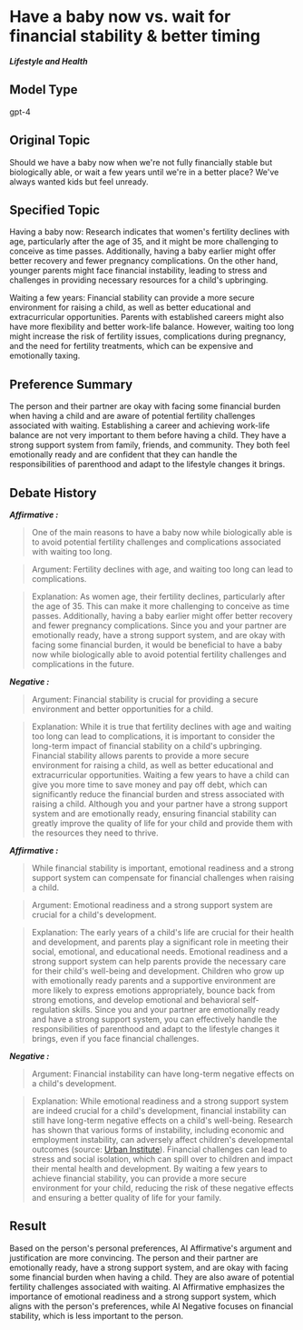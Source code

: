 # Have a baby now vs. wait for financial stability & better timing

***Lifestyle and Health***



## Model Type

gpt-4

## Original Topic

Should we have a baby now when we're not fully financially stable but biologically able, or wait a few years until we're in a better place? We've always wanted kids but feel unready.

## Specified Topic

Having a baby now: Research indicates that women's fertility declines with age, particularly after the age of 35, and it might be more challenging to conceive as time passes. Additionally, having a baby earlier might offer better recovery and fewer pregnancy complications. On the other hand, younger parents might face financial instability, leading to stress and challenges in providing necessary resources for a child's upbringing.

Waiting a few years: Financial stability can provide a more secure environment for raising a child, as well as better educational and extracurricular opportunities. Parents with established careers might also have more flexibility and better work-life balance. However, waiting too long might increase the risk of fertility issues, complications during pregnancy, and the need for fertility treatments, which can be expensive and emotionally taxing.

## Preference Summary

The person and their partner are okay with facing some financial burden when having a child and are aware of potential fertility challenges associated with waiting. Establishing a career and achieving work-life balance are not very important to them before having a child. They have a strong support system from family, friends, and community. They both feel emotionally ready and are confident that they can handle the responsibilities of parenthood and adapt to the lifestyle changes it brings.

## Debate History


***Affirmative :***

> One of the main reasons to have a baby now while biologically able is to avoid potential fertility challenges and complications associated with waiting too long.

> Argument: Fertility declines with age, and waiting too long can lead to complications.

> Explanation: As women age, their fertility declines, particularly after the age of 35. This can make it more challenging to conceive as time passes. Additionally, having a baby earlier might offer better recovery and fewer pregnancy complications. Since you and your partner are emotionally ready, have a strong support system, and are okay with facing some financial burden, it would be beneficial to have a baby now while biologically able to avoid potential fertility challenges and complications in the future.



***Negative :***

> Argument: Financial stability is crucial for providing a secure environment and better opportunities for a child.

> Explanation: While it is true that fertility declines with age and waiting too long can lead to complications, it is important to consider the long-term impact of financial stability on a child's upbringing. Financial stability allows parents to provide a more secure environment for raising a child, as well as better educational and extracurricular opportunities. Waiting a few years to have a child can give you more time to save money and pay off debt, which can significantly reduce the financial burden and stress associated with raising a child. Although you and your partner have a strong support system and are emotionally ready, ensuring financial stability can greatly improve the quality of life for your child and provide them with the resources they need to thrive.



***Affirmative :***

> While financial stability is important, emotional readiness and a strong support system can compensate for financial challenges when raising a child.

> Argument: Emotional readiness and a strong support system are crucial for a child's development.

> Explanation: The early years of a child's life are crucial for their health and development, and parents play a significant role in meeting their social, emotional, and educational needs. Emotional readiness and a strong support system can help parents provide the necessary care for their child's well-being and development. Children who grow up with emotionally ready parents and a supportive environment are more likely to express emotions appropriately, bounce back from strong emotions, and develop emotional and behavioral self-regulation skills. Since you and your partner are emotionally ready and have a strong support system, you can effectively handle the responsibilities of parenthood and adapt to the lifestyle changes it brings, even if you face financial challenges.



***Negative :***

> Argument: Financial instability can have long-term negative effects on a child's development.

> Explanation: While emotional readiness and a strong support system are indeed crucial for a child's development, financial instability can still have long-term negative effects on a child's well-being. Research has shown that various forms of instability, including economic and employment instability, can adversely affect children's developmental outcomes (source: [Urban Institute](https://www.urban.org/sites/default/files/publication/32756/412899-What-Are-the-Effects-of-Instability-on-Child-Development-.PDF)). Financial challenges can lead to stress and social isolation, which can spill over to children and impact their mental health and development. By waiting a few years to achieve financial stability, you can provide a more secure environment for your child, reducing the risk of these negative effects and ensuring a better quality of life for your family.



## Result

Based on the person's personal preferences, AI Affirmative's argument and justification are more convincing. The person and their partner are emotionally ready, have a strong support system, and are okay with facing some financial burden when having a child. They are also aware of potential fertility challenges associated with waiting. AI Affirmative emphasizes the importance of emotional readiness and a strong support system, which aligns with the person's preferences, while AI Negative focuses on financial stability, which is less important to the person.